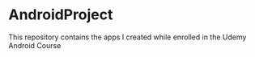 # AndroidProject
This repository contains the apps I created while enrolled in the Udemy Android Course
